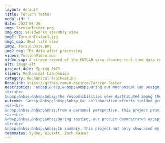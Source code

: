 ```yaml
---
layout: default
title: Torsion Tester
modal-id: 2
date: 2023-06-26
img: TorsionTester.png
img_cap: Solidworks assembly view
img1: TorsionTester1.jpg
img1_cap: Real life view
img2: TorsionData.png
img2_cap: The data after processing
video: TorsionVideo.mp4
video_cap: A screen record of the MATLAB view showing real-time data collection
alt: image-alt
project-date: Spring 2023
client: Mechanical Lab Design
category: Mechanical Engineering
Repolink: https://github.com/m-decicco/Torsion-Tester
description: "&nbsp;&nbsp;&nbsp;&nbsp;During our Mechanical Lab Design class, my team worked on a group project with the aim of developing a cost-effective mechanical property tester for laboratory use. Our specific focus was on creating a torsion tester capable of determining the sheer modulus and ultimate stress of 3D-printed samples. 
<br><br>
&nbsp;&nbsp;&nbsp;&nbsp;The responsibilities were distributed among the team members: Sydney Wickett handled documentation and post-data processing, Zach Kaiser was in charge of the gear assembly, while I took on the tasks of designing the structure, wiring, writing the Arduino Script, and managing MATLAB serial handling, due to my prior experience."
outcome: "&nbsp;&nbsp;&nbsp;&nbsp;Our collaborative efforts yielded great results, surpassing project performance metrics while adhering to a budget of less than $100, following NASA's established project methodology. We successfully designed, produced, and comprehensively documented our innovative mechanical property tester.
<br><br>
&nbsp;&nbsp;&nbsp;&nbsp;From a personal perspective, this project provided valuable growth opportunities. I refined my scripting skills for managing multiple sensors efficiently and gained hands-on experience in MATLAB for serial port handling, data reading, and storage. Furthermore, the project allowed me to explore and implement diverse fabrication techniques, such as incorporating 2020 aluminum extrusion, acrylic, and 3D printing into the design.
<br><br>
&nbsp;&nbsp;&nbsp;&nbsp;During testing, our product demonstrated exceptional performance, even under rigorous experiments with aluminum samples. Feedback from other teams corroborated the reliability and user-friendliness of our mechanical property tester, as they encountered no issues while conducting experiments.
<br><br>
&nbsp;&nbsp;&nbsp;&nbsp;In summary, this project not only showcased my technical expertise but also highlighted my effective collaboration skills within a team. This experience significantly enriched my skill set and further fueled my passion for mechanical engineering and product development."
teammates: Sydney Wickett, Zach Kaiser
---
```

